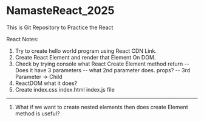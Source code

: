 # NamasteReact_2025
This is Git Repository to Practice the React 


React Notes:

1. Try to create hello world program using React CDN Link.
2. Create React Element and render that Element On DOM.
3. Check by trying console what React Create Element method return
    -- Does it have 3 parameters
    -- what 2nd parameter does. props?
    -- 3rd Parameter -> Child 
4. ReactDOM what it does?
5. Create index.css index.html index.js file 

------------------------------------------------------

1. What if we want to create nested elements then does create Element method is useful?


